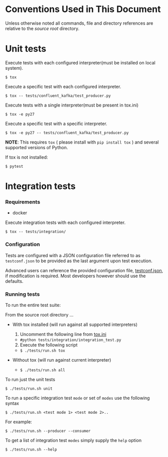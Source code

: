 # Conventions Used in This Document
Unless otherwise noted all commands, file and directory references are relative to the *source root* directory.

Unit tests
==========

Execute tests with each configured interpreter(must be installed on local system). 

    $ tox

Execute a specific test with each configured interpreter.  

    $ tox -- tests/confluent_kafka/test_producer.py


Execute tests with a single interpreter(must be present in tox.ini)

    $ tox -e py27

Execute a specific test with a specific interpreter. 

    $ tox -e py27 -- tests/confluent_kafka/test_producer.py

**NOTE**: This requires `tox` ( please install with `pip install tox` ) and several supported versions of Python.

If tox is not installed:

    $ pytest

Integration tests
=================

### Requirements
 - docker

Execute integration tests with each configured interpreter. 

    $ tox -- tests/integration/



### Configuration
Tests are configured with a JSON configuration file referred to as `testconf.json` to be provided as the last argument upon test execution.

Advanced users can reference the provided configuration file, [testconf.json](integration/testconf.json), if modification is required.
Most developers however should use the defaults.

### Running tests
To run the entire test suite:

From the source root directory ...

- With tox installed (will run against all supported interpreters)
  1. Uncomment the following line from [tox.ini](../tox.ini)
    - ```#python tests/integration/integration_test.py```
  2. Execute the following script
    - ```$ ./tests/run.sh tox```

- Without tox (will run against current interpreter)
  - ```$ ./tests/run.sh all```

To run just the unit tests

    $ ./tests/run.sh unit

To run a specific integration test `mode` or set of `modes` use the following syntax

    $ ./tests/run.sh <test mode 1> <test mode 2>..

For example:

    $ ./tests/run.sh --producer --consumer

To get a list of integration test `modes` simply supply the `help` option

    $ ./tests/run.sh --help
